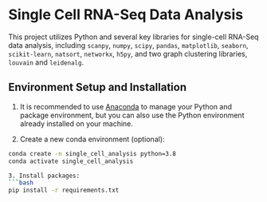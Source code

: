 # Single Cell RNA-Seq Data Analysis

This project utilizes Python and several key libraries for single-cell RNA-Seq data analysis, including `scanpy`, `numpy`, `scipy`, `pandas`, `matplotlib`, `seaborn`, `scikit-learn`, `natsort`, `networkx`, `h5py`, and two graph clustering libraries, `louvain` and `leidenalg`.

## Environment Setup and Installation

1. It is recommended to use [Anaconda](https://www.anaconda.com/products/distribution) to manage your Python and package environment, but you can also use the Python environment already installed on your machine.

2. Create a new conda environment (optional):

```bash
conda create -n single_cell_analysis python=3.8
conda activate single_cell_analysis

3. Install packages:
```bash
pip install -r requirements.txt
